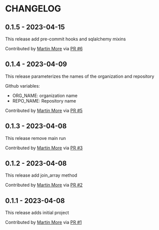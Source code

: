 CHANGELOG
=========

0.1.5 - 2023-04-15
------------------

This release add pre-commit hooks and sqlalchemy mixins

Contributed by [Martin More](https://github.com/martin-more) via [PR #6](https://github.com/martinmore-team/backend-sqlalchemy/pull/6/)


0.1.4 - 2023-04-09
------------------

This release parameterizes the names of the organization and repository

Github variables:

- ORG_NAME: organization name 
- REPO_NAME: Repository name

Contributed by [Martin More](https://github.com/martin-more) via [PR #5](https://github.com/martinmore-team/backend-sqlalchemy/pull/5/)


0.1.3 - 2023-04-08
------------------

This release remove main run

Contributed by [Martin More](https://github.com/martin-more) via [PR #3](https://github.com/martinmore-team/backend-sqlalchemy/pull/3/)


0.1.2 - 2023-04-08
------------------

This release add join_array method

Contributed by [Martin More](https://github.com/martin-more) via [PR #2](https://github.com/martinmore-team/backend-sqlalchemy/pull/2/)


0.1.1 - 2023-04-08
------------------

This release adds initial project

Contributed by [Martin More](https://github.com/martin-more) via [PR #1](https://github.com/martinmore-team/backend-sqlalchemy/pull/1/)


